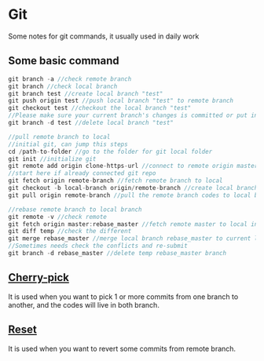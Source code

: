 # Git
Some notes for git commands, it usually used in daily work

## Some basic command
```Javascript
git branch -a //check remote branch
git branch //check local branch
git branch test //create local branch "test"
git push origin test //push local branch "test" to remote branch
git checkout test //checkout the local branch "test"
//Please make sure your current branch's changes is committed or put in stash before checkout other branch
git branch -d test //delete local branch "test"

//pull remote branch to local
//initial git, can jump this steps
cd /path-to-folder //go to the folder for git local folder
git init //initialize git
git remote add origin clone-https-url //connect to remote origin master
//start here if already connected git repo
git fetch origin remote-branch //fetch remote branch to local
git checkout -b local-branch origin/remote-branch //create local branch and checkout the new branch
git pull origin remote-branch //pull the remote branch codes to local branch

//rebase remote branch to local branch
git remote -v //check remote
git fetch origin master:rebase_master //fetch remote master to local in rebase_master branch
git diff temp //check the different
git merge rebase_master //merge local branch rebase_master to current local branch
//Sometimes needs check the conflicts and re-submit
git branch -d rebase_master //delete temp rebase_master branch

```

## [Cherry-pick](https://github.com/MiaXIA/ProjectUtils/tree/master/Notes/Git/Cherry-pick.md)
It is used when you want to pick 1 or more commits from one branch to another, and the codes will live in both branch.

## [Reset](https://github.com/MiaXIA/ProjectUtils/tree/master/Notes/Git/Reset.md)
It is used when you want to revert some commits from remote branch.